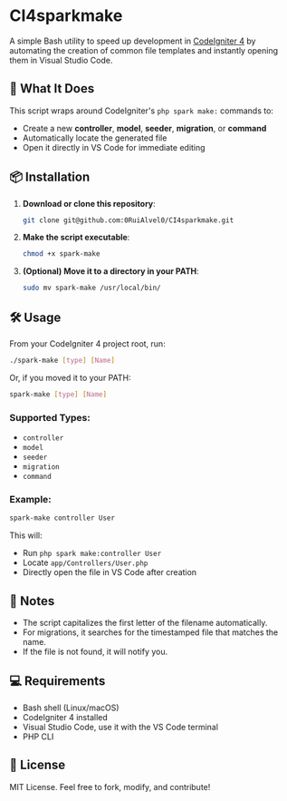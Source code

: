 # CI4sparkmake

A simple Bash utility to speed up development in [CodeIgniter 4](https://codeigniter.com/) by automating the creation of common file templates and instantly opening them in Visual Studio Code.

## 🚀 What It Does

This script wraps around CodeIgniter's `php spark make:` commands to:
- Create a new **controller**, **model**, **seeder**, **migration**, or **command**
- Automatically locate the generated file
- Open it directly in VS Code for immediate editing

## 📦 Installation

1. **Download or clone this repository**:
   ```bash
   git clone git@github.com:0RuiAlvel0/CI4sparkmake.git
   ```

2. **Make the script executable**:
   ```bash
   chmod +x spark-make
   ```

3. **(Optional) Move it to a directory in your PATH**:
   ```bash
   sudo mv spark-make /usr/local/bin/
   ```

## 🛠️ Usage

From your CodeIgniter 4 project root, run:

```bash
./spark-make [type] [Name]
```

Or, if you moved it to your PATH:

```bash
spark-make [type] [Name]
```

### Supported Types:
- `controller`
- `model`
- `seeder`
- `migration`
- `command`

### Example:
```bash
spark-make controller User
```

This will:
- Run `php spark make:controller User`
- Locate `app/Controllers/User.php`
- Directly open the file in VS Code after creation

## 🧠 Notes

- The script capitalizes the first letter of the filename automatically.
- For migrations, it searches for the timestamped file that matches the name.
- If the file is not found, it will notify you.

## 💻 Requirements

- Bash shell (Linux/macOS)
- CodeIgniter 4 installed
- Visual Studio Code, use it with the VS Code terminal
- PHP CLI

## 📄 License

MIT License. Feel free to fork, modify, and contribute!
